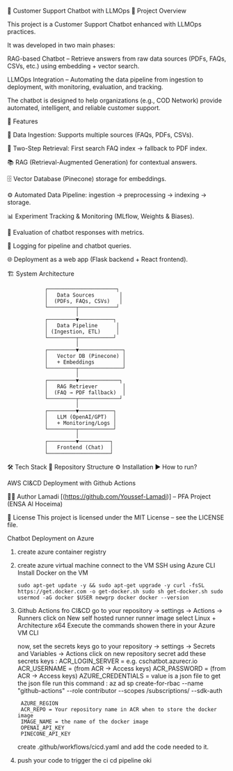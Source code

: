🤖 Customer Support Chatbot with LLMOps
📌 Project Overview

This project is a Customer Support Chatbot enhanced with LLMOps practices.

It was developed in two main phases:

RAG-based Chatbot – Retrieve answers from raw data sources (PDFs, FAQs, CSVs, etc.) using embedding + vector search.

LLMOps Integration – Automating the data pipeline from ingestion to deployment, with monitoring, evaluation, and tracking.

The chatbot is designed to help organizations (e.g., COD Network) provide automated, intelligent, and reliable customer support.

🚀 Features

📂 Data Ingestion: Supports multiple sources (FAQs, PDFs, CSVs).

🔎 Two-Step Retrieval: First search FAQ index → fallback to PDF index.

📚 RAG (Retrieval-Augmented Generation) for contextual answers.

🗄 Vector Database (Pinecone) storage for embeddings.

⚙️ Automated Data Pipeline: ingestion → preprocessing → indexing → storage.

📊 Experiment Tracking & Monitoring (MLflow, Weights & Biases).

🧪 Evaluation of chatbot responses with metrics.

📜 Logging for pipeline and chatbot queries.

🌐 Deployment as a web app (Flask backend + React frontend).

🏗️ System Architecture

                ┌──────────────────────┐
                │   Data Sources        │
                │  (PDFs, FAQs, CSVs)   │
                └─────────┬────────────┘
                          │
                ┌─────────▼───────────┐
                │   Data Pipeline      │
                │ (Ingestion, ETL)     │
                └─────────┬───────────┘
                          │
                ┌─────────▼──────────────┐
                │   Vector DB (Pinecone) │
                │   + Embeddings         │
                └─────────┬──────────────┘
                          │
                ┌─────────▼─────────────┐
                │   RAG Retriever        │
                │  (FAQ → PDF fallback)  │
                └─────────┬─────────────┘
                          │
                ┌─────────▼───────────┐
                │   LLM (OpenAI/GPT)  │
                │   + Monitoring/Logs │
                └─────────┬───────────┘
                          │
                ┌─────────▼──────────┐
                │   Frontend (Chat)  │
                └────────────────────┘


🛠️ Tech Stack
📂 Repository Structure
⚙️ Installation
▶️ How to run?

AWS CI&CD Deployment with Github Actions


👨‍💻 Author
    Lamadi [(https://github.com/Youssef-Lamadi)] – PFA Project (ENSA Al Hoceima)

📜 License
    This project is licensed under the MIT License – see the LICENSE file.

Chatbot Deployment on Azure

1. create azure container registry 
2. create azure virtual machine 
    connect to the VM SSH using Azure CLI
    Install Docker on the VM

    `sudo apt-get update -y && sudo apt-get upgrade -y
    curl -fsSL https://get.docker.com -o get-docker.sh
    sudo sh get-docker.sh
    sudo usermod -aG docker $USER
    newgrp docker
    docker --version
    `

3. Github Actions fro CI&CD
    go to your repository -> settings -> Actions -> Runners
    click on New self hosted runner
    runner image select Linux + Architecture x64
    Execute the commands showen there in your Azure VM CLI

    now, set the secrets keys
    go to your repository -> settings -> Secrets and Variables -> Actions
    click on new repository secret
    add these secrets keys :
        ACR_LOGIN_SERVER = e.g. cschatbot.azurecr.io
        ACR_USERNAME = (from ACR → Access keys)
        ACR_PASSWORD = (from ACR → Access keys) 
        AZURE_CREDENTIALS = value is a json file 
        to get the json file run this command :
        az ad sp create-for-rbac --name "github-actions" --role contributor --scopes /subscriptions/<subscribtionid> --sdk-auth

        AZURE_REGION 
        ACR_REPO = Your repository name in ACR when to store the docker image
        IMAGE_NAME = the name of the docker image
        OPENAI_API_KEY
        PINECONE_API_KEY

    create .github/workflows/cicd.yaml and add the code needed to it.

4. push your code to trigger the ci cd pipeline oki